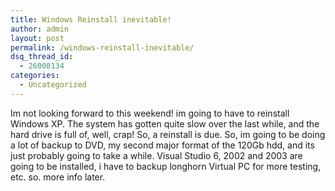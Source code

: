 ```yaml
---
title: Windows Reinstall inevitable!
author: admin
layout: post
permalink: /windows-reinstall-inevitable/
dsq_thread_id:
  - 26008134
categories:
  - Uncategorized
---
```

Im not looking forward to this weekend! im going to have to reinstall Windows XP. The system has gotten quite slow over the last while, and the hard drive is full of, well, crap! So, a reinstall is due. So, im going to be doing a lot of backup to DVD, my second major format of the 120Gb hdd, and its just probably going to take a while. Visual Studio 6, 2002 and 2003 are going to be installed, i have to backup longhorn Virtual PC for more testing, etc. so. more info later.